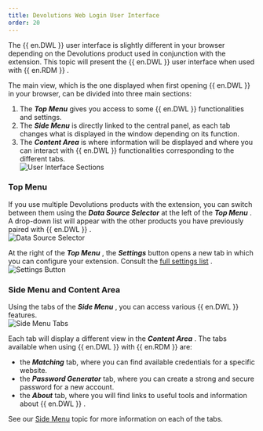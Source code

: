 ```yaml
---
title: Devolutions Web Login User Interface
order: 20
---
```

The {{ en.DWL }} user interface is slightly different in your browser depending on the Devolutions product used in conjunction with the extension. This topic will present the {{ en.DWL }} user interface when used with {{ en.RDM }} .  

The main view, which is the one displayed when first opening {{ en.DWL }} in your browser, can be divided into three main sections:  

1. The ***Top Menu*** gives you access to some {{ en.DWL }} functionalities and settings. 
1. The ***Side Menu*** is directly linked to the central panel, as each tab changes what is displayed in the window depending on its function. 
1. The ***Content Area*** is where information will be displayed and where you can interact with {{ en.DWL }} functionalities corresponding to the different tabs.  
![User Interface Sections](/img/en/rdm/windows/RDMWin2119.png) 

### Top Menu 

If you use multiple Devolutions products with the extension, you can switch between them using the ***Data Source Selector*** at the left of the ***Top Menu*** . A drop-down list will appear with the other products you have previously paired with {{ en.DWL }} .  
![Data Source Selector](/img/en/rdm/windows/RDMWin2120.png) 

At the right of the ***Top Menu*** , the ***Settings*** button opens a new tab in which you can configure your extension. Consult the [full settings list](/rdm/windows/dwl/settings/) .  
![Settings Button](/img/en/rdm/windows/RDMWin2121.png) 

### Side Menu and Content Area 

Using the tabs of the ***Side Menu*** , you can access various {{ en.DWL }} features.  
![Side Menu Tabs](/img/en/rdm/windows/RDMWin2122.png) 

Each tab will display a different view in the ***Content Area*** . The tabs available when using {{ en.DWL }} with {{ en.RDM }} are:  

* the ***Matching*** tab, where you can find available credentials for a specific website. 
* the ***Password Generator*** tab, where you can create a strong and secure password for a new account. 
* the ***About*** tab, where you will find links to useful tools and information about {{ en.DWL }} .  

See our [Side Menu](/rdm/windows/dwl/devolutions-web-login-user-interface/side-menu/) topic for more information on each of the tabs. 


